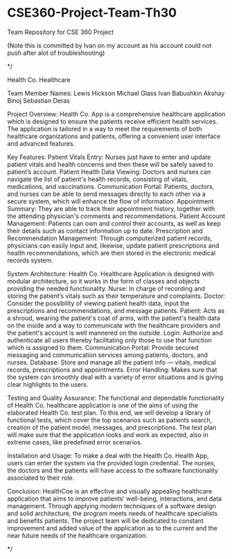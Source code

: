 # CSE360-Project-Team-Th30
Team Repository for CSE 360 Project

(Note this is committed by Ivan on my account as his account could not push after alot of troubleshooting)

*/

Health Co. Healthcare

Team Member Names:
Lewis Hickson
Michael Glass
Ivan Babushkin
Akshay Binoj
Sebastian Deras


Project Overview:
Health Co. App is a comprehensive healthcare application which is designed to ensure the patients receive efficient health services. The application is tailored in a way to meet the requirements of both healthcare organizations and patients, offering a convenient user interface and advanced features.


Key Features:
Patient Vitals Entry: Nurses just have to enter and update patient vitals and health concerns and then these will be safely saved to patient’s account.
Patient Health Data Viewing: Doctors and nurses can navigate the list of patient's health records, consisting of vitals, medications, and vaccinations.
Communication Portal: Patients, doctors, and nurses can be able to send messages directly to each other via a secure system, which will enhance the flow of information.
Appointment Summary: They are able to track their appointment history, together with the attending physician's comments and recommendations.
Patient Account Management: Patients can own and control their accounts, as well as keep their details such as contact information up to date.
Prescription and Recommendation Management: Through computerized patient records, physicians can easily input and, likewise, update patient prescriptions and health recommendations, which are then stored in the electronic medical records system.

System Architecture:
Health Co. Healthcare Application is designed with modular architecture, so it works in the form of classes and objects providing the needed functionality.
Nurse: In charge of recording and storing the patient’s vitals such as their temperature and complaints.
Doctor: Consider the possibility of viewing patient health data, input the prescriptions and recommendations, and message patients.
Patient: Acts as a shroud, wearing the patient's coat of arms, with the patient's health data on the inside and a way to communicate with the healthcare providers and the patient's account is well mannered on the outside.
Login: Authorize and authenticate all users thereby facilitating only those to use that function which is assigned to them.
Communication Portal: Provide secured messaging and communication services among patients, doctors, and nurses.
Database: Store and manage all the patient info — vitals, medical records, prescriptions and appointments.
Error Handling: Makes sure that the system can smoothly deal with a variety of error situations and is giving clear highlights to the users.

Testing and Quality Assurance:
The functional and dependable functionality of Health Co. healthcare application is one of the aims of using the elaborated Health Co. test plan. To this end, we will develop a library of functional tests, which cover the top scenarios such as patients search, creation of the patient model, messages, and prescriptions. The test plan will make sure that the application looks and work as expected, also in extreme cases, like predefined error scenarios.


Installation and Usage:
To make a deal with the Health Co. Health App, users can enter the system via the provided login credential. The nurses, the doctors and the patients will have access to the software functionality associated to their role.


Conclusion:
HealthCoe is an effective and visually appealing healthcare application that aims to improve patients’ well-being, interactions, and data management. Through applying modern techniques of a software design and solid architecture, the program meets needs of healthcare specialists and benefits patients. The project team will be dedicated to constant improvement and added value of the application as to the current and the near future needs of the healthcare organization.



*/
